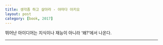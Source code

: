```yaml
---
title: 생각좀 하고 살아라 - 야마다 아키오
layout: post
category: [book, 2017]
--- 
```



뛰어난 아이디어는 지식이나 재능이 아니라 ‘왜?’에서 나온다.



---
